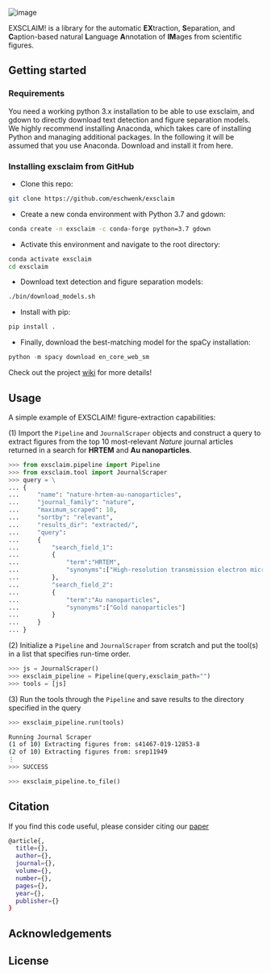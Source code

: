 ![image](https://drive.google.com/uc?export=view&id=142XkACsDxT9r9VgVg0RUsVvjJhaBqRIs)


EXSCLAIM! is a library for the automatic **EX**traction, **S**eparation, and **C**aption-based natural **L**anguage **A**nnotation of **IM**ages from scientific figures.

## Getting started

### Requirements
You need a working python 3.x installation to be able to use exsclaim, and gdown to directly download text detection and figure separation models. We highly recommend installing Anaconda, which takes care of installing Python and managing additional packages. In the following it will be assumed that you use Anaconda. Download and install it from here.

### Installing exsclaim from GitHub
- Clone this repo:
```sh
git clone https://github.com/eschwenk/exsclaim
```
- Create a new conda environment with Python 3.7 and gdown:
```sh
conda create -n exsclaim -c conda-forge python=3.7 gdown
```
- Activate this environment and navigate to the root directory:
```sh
conda activate exsclaim
cd exsclaim
```
- Download text detection and figure separation models:
```sh
./bin/download_models.sh
```
- Install with pip:
```sh
pip install .
```
- Finally, download the best-matching model for the spaCy installation:
```python
python -m spacy download en_core_web_sm
```

Check out the project [wiki](https://gitlab.com/MaterialEyes/exsclaim/wikis/home) for more details!

## Usage
A simple example of EXSCLAIM! figure-extraction capabilities:

(1) Import the <code>Pipeline</code> and <code>JournalScraper</code> objects and construct a query to 
extract figures from the top 10 most-relevant *Nature* journal articles 
returned in a search for **HRTEM** and **Au nanoparticles**.
```python
>>> from exsclaim.pipeline import Pipeline
>>> from exsclaim.tool import JournalScraper
>>> query = \
... {   
...     "name": "nature-hrtem-au-nanoparticles",
...     "journal_family": "nature",
...     "maximum_scraped": 10,
...     "sortby": "relevant",
...     "results_dir": "extracted/",
...     "query":
...     {
...         "search_field_1":
...         {
...             "term":"HRTEM",
...             "synonyms":["High-resolution transmission electron microscopy"]
...         },
...         "search_field_2":
...         {
...             "term":"Au nanoparticles",
...             "synonyms":["Gold nanoparticles"]
...         }
...     }
... }
```
(2)  Initialize a <code>Pipeline</code> and <code>JournalScraper</code> from scratch and put the tool(s) in a list that specifies run-time order.
```python
>>> js = JournalScraper()
>>> exsclaim_pipeline = Pipeline(query,exsclaim_path="")
>>> tools = [js] 
```
(3)  Run the tools through the <code>Pipeline</code> and save results to the directory specified in the query
```python
>>> exsclaim_pipeline.run(tools)
```
```sh       
Running Journal Scraper
(1 of 10) Extracting figures from: s41467-019-12853-8
(2 of 10) Extracting figures from: srep11949
⋮
>>> SUCCESS
```
```python
>>> exsclaim_pipeline.to_file()
```

## Citation
If you find this code useful, please consider citing our [paper](#paper)
```sh
@article{,
  title={},
  author={},
  journal={},
  volume={},
  number={},
  pages={},
  year={},
  publisher={}
}
```

## Acknowledgements <a name="credits"></a>

## License <a name="license"></a>
